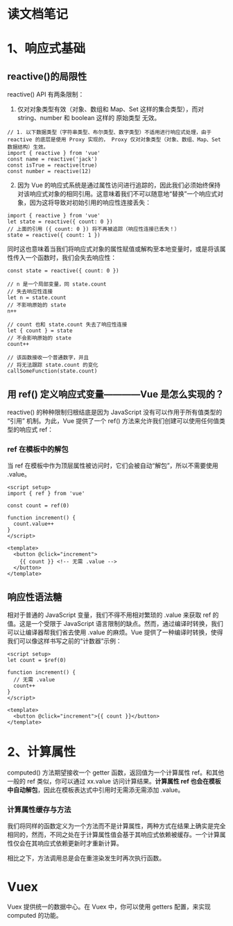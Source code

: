 # 读文档笔记

# 1、响应式基础
## reactive()的局限性

reactive() API 有两条限制：

1. 仅对对象类型有效（对象、数组和 Map、Set 这样的集合类型），而对 string、number 和 boolean 这样的 原始类型 无效。

```JS
// 1. 以下数据类型（字符串类型、布尔类型、数字类型）不适用进行响应式处理，由于 reactive 的底层是使用 Proxy 实现的， Proxy 仅对对象类型（对象、数组、Map、Set数据结构）生效。
import { reactive } from 'vue'
const name = reactive('jack')
const isTrue = reactive(true)
const number = reactive(12)

```

2. 因为 Vue 的响应式系统是通过属性访问进行追踪的，因此我们必须始终保持对该响应式对象的相同引用。这意味着我们不可以随意地“替换”一个响应式对象，因为这将导致对初始引用的响应性连接丢失：


```JS
import { reactive } from 'vue'
let state = reactive({ count: 0 })
// 上面的引用 ({ count: 0 }) 将不再被追踪（响应性连接已丢失！）
state = reactive({ count: 1 })

```

同时这也意味着当我们将响应式对象的属性赋值或解构至本地变量时，或是将该属性传入一个函数时，我们会失去响应性：


```JS
const state = reactive({ count: 0 })

// n 是一个局部变量，同 state.count
// 失去响应性连接
let n = state.count
// 不影响原始的 state
n++

// count 也和 state.count 失去了响应性连接
let { count } = state
// 不会影响原始的 state
count++

// 该函数接收一个普通数字，并且
// 将无法跟踪 state.count 的变化
callSomeFunction(state.count)

```

## 用 ref() 定义响应式变量————Vue 是怎么实现的？

reactive() 的种种限制归根结底是因为 JavaScript 没有可以作用于所有值类型的 “引用” 机制。为此，Vue 提供了一个 ref() 方法来允许我们创建可以使用任何值类型的响应式 ref：

### ref 在模板中的解包

当 ref 在模板中作为顶层属性被访问时，它们会被自动“解包”，所以不需要使用 .value。

```vue
<script setup>
import { ref } from 'vue'

const count = ref(0)

function increment() {
  count.value++
}
</script>

<template>
  <button @click="increment">
    {{ count }} <!-- 无需 .value -->
  </button>
</template>

```


## 响应性语法糖 

相对于普通的 JavaScript 变量，我们不得不用相对繁琐的 .value 来获取 ref 的值。这是一个受限于 JavaScript 语言限制的缺点。然而，通过编译时转换，我们可以让编译器帮我们省去使用 .value 的麻烦。Vue 提供了一种编译时转换，使得我们可以像这样书写之前的“计数器”示例：

```vue
<script setup>
let count = $ref(0)

function increment() {
  // 无需 .value
  count++
}
</script>

<template>
  <button @click="increment">{{ count }}</button>
</template>

```


# 2、计算属性

computed() 方法期望接收一个 getter 函数，返回值为一个计算属性 ref。和其他一般的 ref 类似，你可以通过 xx.value 访问计算结果。**计算属性 ref 也会在模板中自动解包**，因此在模板表达式中引用时无需添无需添加 .value。


### 计算属性缓存与方法

我们将同样的函数定义为一个方法而不是计算属性，两种方式在结果上确实是完全相同的，然而，不同之处在于计算属性值会基于其响应式依赖被缓存。一个计算属性仅会在其响应式依赖更新时才重新计算。


相比之下，方法调用总是会在重渲染发生时再次执行函数。



# Vuex

Vuex 提供统一的数据中心。在 Vuex 中，你可以使用 getters 配置，来实现 computed 的功能。

